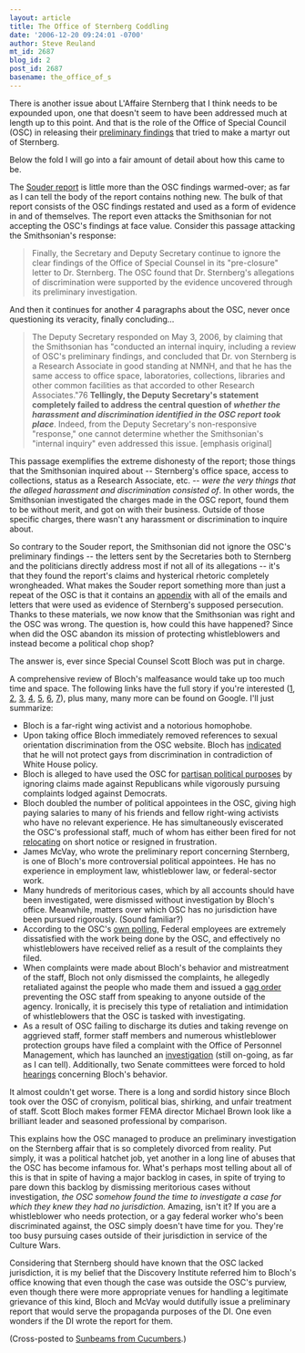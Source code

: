 ```yaml
---
layout: article
title: The Office of Sternberg Coddling
date: '2006-12-20 09:24:01 -0700'
author: Steve Reuland
mt_id: 2687
blog_id: 2
post_id: 2687
basename: the_office_of_s
---
```

There is another issue about L'Affaire Sternberg that I think needs to be expounded upon, one that doesn't seem to have been addressed much at length up to this point.  And that is the role of the Office of Special Council (OSC) in releasing their [preliminary findings](http://www.rsternberg.net/OSC_ltr.htm) that tried to make a martyr out of Sternberg.

Below the fold I will go into a fair amount of detail about how this came to be.

The [Souder report](http://www.souder.house.gov/sitedirector/%7Efiles/IntoleranceandthePoliticizationofScienceattheSmithsonian.pdf) is little more than the OSC findings warmed-over; as far as I can tell the body of the report contains nothing new.  The bulk of that report consists of the OSC findings restated and used as a form of evidence in and of themselves.  The report even attacks the Smithsonian for not accepting the OSC's findings at face value.  Consider this passage attacking the Smithsonian's response:

> Finally, the Secretary and Deputy Secretary continue to ignore the clear findings of the Office of Special Counsel in its "pre-closure" letter to Dr. Sternberg. The OSC found that Dr. Sternberg's allegations of discrimination were supported by the evidence uncovered through its preliminary investigation.   


And then it continues for another 4 paragraphs about the OSC, never once questioning its veracity, finally concluding...

> The Deputy Secretary responded on May 3, 2006, by claiming that the Smithsonian has "conducted an internal inquiry, including a review of OSC's preliminary findings, and concluded that Dr. von Sternberg is a Research Associate in good standing at NMNH, and that he has the same access to office space, laboratories, collections, libraries and other common facilities as that accorded to other Research Associates."76 **Tellingly, the Deputy Secretary's statement completely failed to address the central question of _whether the harassment and discrimination identified in the OSC report took place_**. Indeed, from the Deputy Secretary's non-responsive "response," one cannot determine whether the Smithsonian's "internal inquiry" even addressed this issue.  \[emphasis original\]


This passage exemplifies the extreme dishonesty of the report; those things that the Smithsonian inquired about -- Sternberg's office space, access to collections, status as a Research Associate, etc. -- _were the very things that the alleged harassment and discrimination consisted of_.  In other words, the Smithsonian investigated the charges made in the OSC report, found them to be without merit, and got on with their business.  Outside of those specific charges, there wasn't any harassment or discrimination to inquire about.

So contrary to the Souder report, the Smithsonian did not ignore the OSC's preliminary findings -- the letters sent by the Secretaries both to Sternberg and the politicians directly address most if not all of its allegations -- it's that they found the report's claims and hysterical rhetoric completely wrongheaded.  What makes the Souder report something more than just a repeat of the OSC is that it contains an [appendix](http://www.souder.house.gov/sitedirector/%7Efiles/AppendixtoReportIntoleranceandthePoliticizationofScienceattheSmithsonian.pdf) with all of the emails and letters that were used as evidence of Sternberg's supposed persecution.  Thanks to these materials, we now know that the Smithsonian was right and the OSC was wrong.  The question is, how could this have happened?  Since when did the OSC abandon its mission of protecting whistleblowers and instead become a political chop shop?

The answer is, ever since Special Counsel Scott Bloch was put in charge.

A comprehensive review of Bloch's malfeasance would take up too much time and space.  The following links have the full story if you're interested ([1](http://www.alternet.org/rights/22000/), [2](http://www.whistleblower.org/template/page.cfm?page_id=122), [3](http://www.whistleblower.org/content/press_detail.cfm?press_id=131), [4](http://governmentexecutive.com/dailyfed/0105/011305lb.htm), [5](http://www.pogo.org/p/government/OSCcompendium.html), [6](http://online.logcabin.org/news_views/log-cabin-calls-on-scott-bloch-office-of-special-counsel-to-resign.html), [7](http://www.npr.org/templates/story/story.php?storyId=4528641)), plus many, many more can be found on Google.  I'll just summarize:



* Bloch is a far-right wing activist and a notorious homophobe.
* Upon taking office Bloch immediately removed references to sexual orientation discrimination from the OSC website.  Bloch has [indicated](http://www.washingtonpost.com/wp-dyn/content/article/2005/05/24/AR2005052401496.html) that he will not protect gays from discrimination in contradiction of White House policy.
* Bloch is alleged to have used the OSC for [partisan political purposes](http://www.pogo.org/p/government/ga-050306-osc.html) by ignoring claims made against Republicans while vigorously pursuing complaints lodged against Democrats.
* Bloch doubled the number of political appointees in the OSC, giving high paying salaries to many of his friends and fellow right-wing activists who have no relevant experience.  He has simultaneously eviscerated the OSC's professional staff, much of whom has either been fired for not [relocating](http://newstandardnews.net/content/index.cfm/items/1384) on short notice or resigned in frustration.
* James McVay, who wrote the preliminary report concerning Sternberg, is one of Bloch's more controversial political appointees.  He has no experience in employment law, whistleblower law, or federal-sector work.
* Many hundreds of meritorious cases, which by all accounts should have been investigated, were dismissed without investigation by Bloch's office.  Meanwhile, matters over which OSC has no jurisdiction have been pursued rigorously.  (Sound familiar?)
* According to the OSC's [own polling](http://www.peer.org/news/news_id.php?row_id=779), Federal employees are extremely dissatisfied with the work being done by the OSC,  and effectively no whistleblowers have received relief as a result of the complaints they filed.
* When complaints were made about Bloch's behavior and mistreatment of the staff, Bloch not only dismissed the complaints, he allegedly retaliated against the people who made them and issued a [gag order](http://www.peer.org/news/news_id.php?row_id=354) preventing the OSC staff from speaking to anyone outside of the agency.  Ironically, it is precisely this type of retaliation and intimidation of whistleblowers that the OSC is tasked with investigating.
* As a result of OSC failing to discharge its duties and taking revenge on aggrieved staff, former staff members and numerous whistleblower protection groups have filed a complaint with the Office of Personnel Management, which has launched an [investigation](http://www.govexec.com/dailyfed/1005/101905p1.htm) (still on-going, as far as I can tell).  Additionally, two Senate committees were forced to hold [hearings](http://hsgac.senate.gov/index.cfm?Fuseaction=Hearings.Detail&amp;HearingID=238) concerning Bloch's behavior. 



It almost couldn't get worse.  There is a long and sordid history since Bloch took over the OSC of cronyism, political bias, shirking, and unfair treatment of staff.  Scott Bloch makes former FEMA director Michael Brown look like a brilliant leader and seasoned professional by comparison.

This explains how the OSC managed to produce an preliminary investigation on the Sternberg affair that is so completely divorced from reality.  Put simply, it was a political hatchet job, yet another in a long line of abuses that the OSC has become infamous for.  What's perhaps most telling about all of this is that in spite of having a major backlog in cases, in spite of trying to pare down this backlog by dismissing meritorious cases without investigation, _the OSC somehow found the time to investigate a case for which they knew they had no jurisdiction._  Amazing, isn't it?  If you are a whistleblower who needs protection, or a gay federal worker who's been discriminated against, the OSC simply doesn't have time for you.  They're too busy pursuing cases outside of their jurisdiction in service of the Culture Wars.

Considering that Sternberg should have known that the OSC lacked jurisdiction, it is my belief that the Discovery Institute referred him to Bloch's office knowing that even though the case was outside the OSC's purview, even though there were more appropriate venues for handling a legitimate grievance of this kind, Bloch and McVay would dutifully issue a preliminary report that would serve the propaganda purposes of the DI.   One even wonders if the DI wrote the report for them.

(Cross-posted to [Sunbeams from Cucumbers](http://stevereuland.blogspot.com/2006/12/laffaire-sternberg-part-eighty-million_19.html).)
